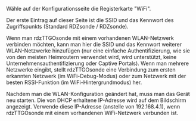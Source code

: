 Wähle auf der Konfigurationsseite die Registerkarte "WiFi".

Der erste Eintrag auf dieser Seite ist die SSID und das Kennwort des Zugriffspunkts (Standard RDZsonde / RDZsonde).

Wenn man rdzTTGOsonde mit einem vorhandenen WLAN-Netzwerk verbinden möchten, kann man hier die SSID und das Kennwort weiterer WLAN-Netzwerke hinzufügen (nur eine einfache Authentifizierung, wie sie von den meisten Heimroutern verwendet wird, wird unterstützt, keine Unternehmensauthentifizierung oder Captive Portals). Wenn man mehrere Netzwerke eingibt, stellt rdzTTGOsonde eine Verbindung zum ersten erkannten Netzwerk (im WiFi-Debug-Modus) oder zum Netzwerk mit der besten RSSI-Funktion (im WiFi-Hintergrundmodus) her.

Nachdem man die WLAN-Konfiguration geändert hat, muss man das Gerät neu starten. Die von DHCP erhaltene IP-Adresse wird auf dem Bildschirm angezeigt. Verwende diese IP-Adresse (anstelle von 192.168.4.1), wenn rdzTTGOsonde mit einem vorhandenen WiFi-Netzwerk verbunden ist.
